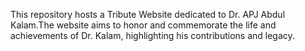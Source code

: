 This repository hosts a Tribute Website dedicated to Dr. APJ Abdul Kalam.The website aims to honor and commemorate the life and achievements of Dr. Kalam, highlighting his contributions and legacy.
